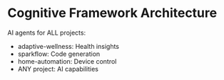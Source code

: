 # Cognitive Framework Architecture

AI agents for ALL projects:
- adaptive-wellness: Health insights
- sparkflow: Code generation  
- home-automation: Device control
- ANY project: AI capabilities
